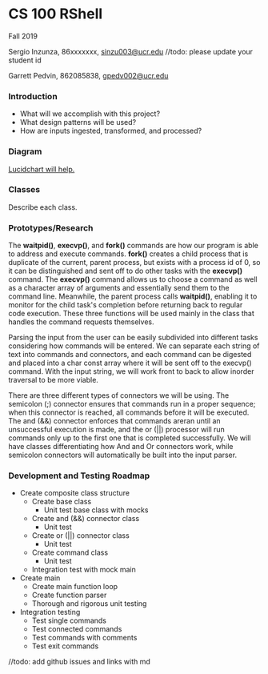 # CS 100 RShell
Fall 2019

Sergio Inzunza, 86xxxxxxx, sinzu003@ucr.edu
//todo: please update your student id

Garrett Pedvin, 862085838, gpedv002@ucr.edu

### Introduction
- What will we accomplish with this project?
- What design patterns will be used?
- How are inputs ingested, transformed, and processed?

### Diagram
[Lucidchart will help.](https://www.lucidchart.com/pages/)

### Classes
Describe each class.

### Prototypes/Research
The **waitpid()**, **execvp()**, and **fork()** commands are how our program is able to address and execute commands. **fork()** creates a child process that is duplicate of the current, parent process, but exists with a process id of 0, so it can be distinguished and sent off to do other tasks with the **execvp()** command. The **execvp()** command allows us to choose a command as well as a character array of arguments and essentially send them to the command line. Meanwhile, the parent process calls **waitpid()**, enabling it to monitor for the child task's completion before returning back to regular code execution. These three functions will be used mainly in the class that handles the command requests themselves.

Parsing the input from the user can be easily subdivided into different tasks considering how commands will be entered. We can separate each string of text into commands and connectors, and each command can be digested and placed into a char const array where it will be sent off to the execvp() command. With the input string, we will work front to back to allow inorder traversal to be more viable. 

There are three different types of connectors we will be using. The semicolon (;) connector ensures that commands run in a proper sequence; when this connector is reached, all commands before it will be executed. The and (&&) connector enforces that commands areran until an unsuccessful execution is made, and the or (||) processor will run commands only up to the first one that is completed successfully. We will have classes differentiating how And and Or connectors work, while semicolon connectors will automatically be built into the input parser.

### Development and Testing Roadmap
- Create composite class structure
  - Create base class
    - Unit test base class with mocks
  - Create and (&&) connector class
    - Unit test
  - Create or (||) connector class
    - Unit test
  - Create command class
    - Unit test
  - Integration test with mock main
- Create main
  - Create main function loop
  - Create function parser
  - Thorough and rigorous unit testing
- Integration testing
  - Test single commands
  - Test connected commands
  - Test commands with comments
  - Test exit commands

//todo: add github issues and links with md
